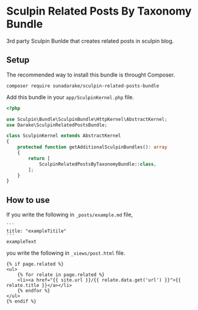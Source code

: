 # Sculpin Related Posts By Taxonomy Bundle

3rd party Sculpin Bunlde that creates related posts in sculpin blog.

## Setup

The recommended way to install this bundle is throught Composer.

```
composer require sunadarake/sculpin-related-posts-bundle
```

Add this bundle in your `app/SculpinKernel.php` file.

```php
<?php

use Sculpin\Bundle\SculpinBundle\HttpKernel\AbstractKernel;
use Darake\SculpinRelatedPostsBundle;

class SculpinKernel extends AbstractKernel
{
    protected function getAdditionalSculpinBundles(): array
    {
        return [
            SculpinRelatedPostsByTaxonomyBundle::class,
        ];
    }
}

```

## How to use

If you write the following in `_posts/example.md` file,

~~~
```
title: "exampleTitile"
```
exampleText
~~~ 
you write the following in `_views/post.html` file.

```
{% if page.related %}
<ul>
    {% for relate in page.related %}
    <li><a href="{{ site.url }}/{{ relate.data.get('url') }}">{{ relate.title }}</a></li>
    {% endfor %}
</ul>
{% endif %}
```